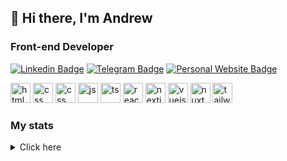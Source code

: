 ## 👋 Hi there, I'm  Andrew
### Front-end Developer


[![Linkedin Badge](https://img.shields.io/badge/LinkedIn-0072b1?style=for-the-badge&logo=linkedin&logoColor=white)](https://www.linkedin.com/in/andrew-suponev/)  [![Telegram Badge](https://img.shields.io/badge/Telegram-0088cc?style=for-the-badge&logo=telegram&logoColor=white)](https://t.me/andrewsupo/)  [![Personal Website Badge](https://img.shields.io/badge/Personal-be3455?style=for-the-badge&logo=react&logoColor=white)](https://supo.netlify.app/)

<img src="https://cdn.jsdelivr.net/gh/devicons/devicon/icons/html5/html5-original.svg" title="html" width="32"/>  <img src="https://cdn.jsdelivr.net/gh/devicons/devicon/icons/css3/css3-original.svg" title="css" width="32"/>  <img src="https://cdn.jsdelivr.net/gh/devicons/devicon/icons/sass/sass-original.svg" title="css" width="32"/>  <img src="https://cdn.jsdelivr.net/gh/devicons/devicon/icons/javascript/javascript-original.svg" title="js" width="32"/>  <img src="https://cdn.jsdelivr.net/gh/devicons/devicon/icons/typescript/typescript-original.svg" title="ts" width="32"/>  <img src="https://cdn.jsdelivr.net/gh/devicons/devicon/icons/react/react-original.svg" title="react" width="32"/>  <img src="https://cdn.jsdelivr.net/gh/devicons/devicon/icons/nextjs/nextjs-original.svg" title="nextjs" width="32"/>  <img src="https://cdn.jsdelivr.net/gh/devicons/devicon/icons/vuejs/vuejs-original.svg" title="vuejs" width="32"/>  <img src="https://cdn.jsdelivr.net/gh/devicons/devicon/icons/nuxtjs/nuxtjs-original.svg" title="nuxt" width="32"/>  <img src="https://upload.wikimedia.org/wikipedia/commons/d/d5/Tailwind_CSS_Logo.svg" title="tailwindCSS" width="32"/>

### My stats
<details>
  <summary>Click here</summary>
  <br />
  <img src="https://github-profile-summary-cards.vercel.app/api/cards/profile-details?username=elsuppo" alt="profile-details"/>
  <img src="https://github-profile-summary-cards.vercel.app/api/cards/most-commit-language?username=elsuppo" alt="most-commit-language"/>
  <img src="https://github-profile-summary-cards.vercel.app/api/cards/stats?username=elsuppo" alt="github-stats"/>
</details>
